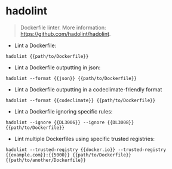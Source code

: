 # hadolint

> Dockerfile linter.
> More information: <https://github.com/hadolint/hadolint>.

- Lint a Dockerfile:

`hadolint {{path/to/Dockerfile}}`

- Lint a Dockerfile outputting in json:

`hadolint --format {{json}} {{path/to/Dockerfile}}`

- Lint a Dockerfile outputting in a codeclimate-friendly format

`hadolint --format {{codeclimate}} {{path/to/Dockerfile}}`

- Lint a Dockerfile ignoring specific rules:

`hadolint --ignore {{DL3006}} --ignore {{DL3008}} {{path/to/Dockerfile}}`

- Lint multiple Dockerfiles using specific trusted registries:

`hadolint --trusted-registry {{docker.io}} --trusted-registry {{example.com}}:{{5000}} {{path/to/Dockerfile}} {{path/to/another/Dockerfile}}`
